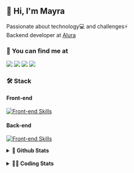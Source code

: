 ## 👋 Hi, I'm Mayra

Passionate about technology💻 and challenges⚡  
Backend developer at [Alura](https://www.alura.com.br)   

### 💬 You can find me at

<a href="https://mayra.dev" target="_blank" rel="noopener"><img src="https://img.shields.io/badge/-mayra.dev-005FED?style=flat&logo=Google-chrome&logoColor=white"/></a>
<a href="https://linkedin.com/in/mayraamaral" target="_blank" rel="noopener"><img src="https://img.shields.io/badge/-/mayraamaral-0077B5?style=flat&logo=Linkedin&logoColor=white"/></a>
<a href="mailto:mayra@mayra.dev" target="_blank" rel="noopener"><img src="https://img.shields.io/badge/-mayra@mayra.dev-D14836?style=flat&logo=Gmail&logoColor=white"/></a>
<a href="" target="_blank" rel="noopener"><img src="https://img.shields.io/badge/-mayraamaral-7289DA?style=flat&logo=Discord&logoColor=white"/></a>

### 🛠️ Stack
#### Front-end

[![Front-end Skills](https://skillicons.dev/icons?i=react,next,angular,redux,styledcomponents,html,css,sass,js,ts,figma)](https://skillicons.dev)
#### Back-end

[![Front-end Skills](https://skillicons.dev/icons?i=java,spring,hibernate,aws,idea,postgres,mysql,git,linux,bash,nodejs,docker,kubernetes,jenkins)](https://skillicons.dev)


<details>
    <summary><strong>📌 Github Stats</strong></summary>
    <br />
    <div align="center">
        <table>
      <td><img height="160em" src="https://github-readme-stats.vercel.app/api?username=mayraamaral&show_icons=true&theme=algolia&hide_border=true&hide=stars&count_private=true" alt="Readme stats"></td>
      <td><img height="160em" src="https://github-readme-stats.vercel.app/api/top-langs/?username=mayraamaral&&layout=compact&&theme=algolia&hide_border=true&langs_count=6" alt="Language stats"></td>
       </table>
  </div> 
    

  <p align="center">
    <img src="https://github-readme-streak-stats.herokuapp.com?user=mayraamaral&theme=dark&hide_border=true&date_format=j%20M%5B%20Y%5D&locale=pt-br&background=050F2C&ring=0195DD&fire=23AA7D&currStreakLabel=23AA7D" alt="Streak stats">
  </p> 
</details>

<br />

<details>
  <summary><strong>👩‍💻 Coding Stats</strong></summary>
  <br />
  
  <!--START_SECTION:waka-->
![Code Time](http://img.shields.io/badge/Code%20Time-749%20hrs%2041%20mins-blue)

**🐱 My GitHub Data** 

> 📦 640.6 kB Used in GitHub's Storage 
 > 
> 🏆 298 Contributions in the Year 2025
 > 
> 🚫 Not Opted to Hire
 > 
> 📜 64 Public Repositories 
 > 
> 🔑 34 Private Repositories 
 > 
**I'm an Early 🐤** 

```text
🌞 Morning                19041 commits       ██████░░░░░░░░░░░░░░░░░░░   23.03 % 
🌆 Daytime                48323 commits       ███████████████░░░░░░░░░░   58.43 % 
🌃 Evening                15050 commits       █████░░░░░░░░░░░░░░░░░░░░   18.20 % 
🌙 Night                  283 commits         ░░░░░░░░░░░░░░░░░░░░░░░░░   00.34 % 
```
📅 **I'm Most Productive on Wednesday** 

```text
Monday                   16893 commits       █████░░░░░░░░░░░░░░░░░░░░   20.43 % 
Tuesday                  11579 commits       ████░░░░░░░░░░░░░░░░░░░░░   14.00 % 
Wednesday                21634 commits       ███████░░░░░░░░░░░░░░░░░░   26.16 % 
Thursday                 16881 commits       █████░░░░░░░░░░░░░░░░░░░░   20.41 % 
Friday                   14960 commits       █████░░░░░░░░░░░░░░░░░░░░   18.09 % 
Saturday                 310 commits         ░░░░░░░░░░░░░░░░░░░░░░░░░   00.37 % 
Sunday                   440 commits         ░░░░░░░░░░░░░░░░░░░░░░░░░   00.53 % 
```


📊 **This Week I Spent My Time On** 

```text
🕑︎ Time Zone: America/Sao_Paulo

💬 Programming Languages: 
Java                     2 hrs 17 mins       ███████████████████░░░░░░   77.97 % 
SQL                      27 mins             ████░░░░░░░░░░░░░░░░░░░░░   15.37 % 
JavaScript               9 mins              █░░░░░░░░░░░░░░░░░░░░░░░░   05.37 % 
YAML                     1 min               ░░░░░░░░░░░░░░░░░░░░░░░░░   00.67 % 
JSON                     0 secs              ░░░░░░░░░░░░░░░░░░░░░░░░░   00.56 % 

🔥 Editors: 
IntelliJ IDEA            2 hrs 52 mins       ████████████████████████░   97.43 % 
VS Code                  4 mins              █░░░░░░░░░░░░░░░░░░░░░░░░   02.57 % 

💻 Operating System: 
Linux                    2 hrs 56 mins       █████████████████████████   100.00 % 
```

**I Mostly Code in Java** 

```text
Java                     126 repos           ███████░░░░░░░░░░░░░░░░░░   28.06 % 
JavaScript               102 repos           ██████░░░░░░░░░░░░░░░░░░░   22.72 % 
Python                   4 repos             ░░░░░░░░░░░░░░░░░░░░░░░░░   00.89 % 
PHP                      2 repos             ░░░░░░░░░░░░░░░░░░░░░░░░░   00.45 % 
Dockerfile               1 repo              ░░░░░░░░░░░░░░░░░░░░░░░░░   00.22 % 
```




 Last Updated on 21/02/2025 19:17:40 UTC
<!--END_SECTION:waka-->

</details>
